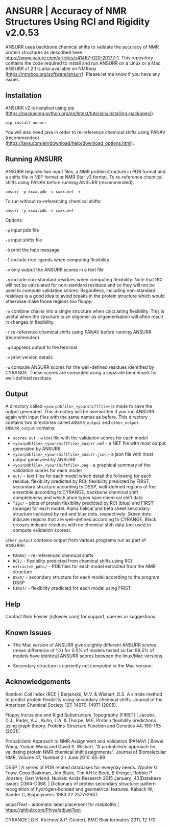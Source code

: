 
# ANSURR | Accuracy of NMR Structures Using RCI and Rigidity v2.0.53

ANSURR uses backbone chemical shifts to validate the accuracy of NMR protein structures as described here https://www.nature.com/articles/s41467-020-20177-1. This repository contains the code required to install and run ANSURR on a Linux or a Mac. ANSURR v1.2.1 is also available on NMRbox (https://nmrbox.org/software/ansurr). Please let me know if you have any issues. 

## Installation

ANSURR v2 is installed using pip (https://packaging.python.org/en/latest/tutorials/installing-packages/). 

`pip install ansurr`

You will also need java in order to re-reference chemical shifts using PANAV (recommended) (https://java.com/en/download/help/download_options.html).

## Running ANSURR

ANSURR requires two input files, a NMR protein structure in PDB format and a shifts file in NEF format or NMR Star v3 format. To re-reference chemical shifts using PANAV before running ANSURR (recommended):

`ansurr -p xxxx.pdb -s xxxx.nef -r`

To run without re-referencing chemical shifts:

`ansurr -p xxxx.pdb -s xxxx.nef`

Options:

`-p` input pdb file

`-s` input shifts file

`-h` print the help message 

`-l` include free ligands when computing flexibility.

`-m` only output the ANSURR scores in a text file

`-n` include non-standard residues when computing flexibility. Note that RCI will not be calculated for non-standard residues and so they will not be used to compute validation scores. Regardless, including non-standard residues is a good idea to avoid breaks in the protein structure which would otherwise make those regions too floppy.

`-o` combine chains into a single structure when calculating flexibility. This is useful when the structure is an oligomer as oligomerisation will often result in changes in flexibility.

`-r` re-reference chemical shifts using PANAV before running ANSURR (recommended).

`-q` suppress output to the terminal

`-v` print version details

`-w` compute ANSURR scores for the well-defined residues identified by CYRANGE. These scores are computed using a separate benchmark for well-defined residues.

## Output

A directory called `<yourpdbfile>_<yourshiftfile>` is made to save the output generated. This directory will be overwritten if you run ANSURR again with input files with the same names as before. This directory contains two directories called  `ANSURR_output` and `other_output`. `ANSURR_output` contains:  

* `scores.out` - a text file with the validation scores for each model 
* `<yourpdbfile>_<yourshiftfile>_ansurr.nef` - a NEF file with most output generated by ANSURR
* `<yourpdbfile>_<yourshiftfile>_ansurr.json` - a json file with most output generated by ANSURR
* `<yourpdbfile>_<yourshiftfile>.png` - a graphical summary of the validation scores for each model 
* `out/` - text files for each model which detail the following for each residue: flexibility predicted by RCI, flexibility predicted by FIRST, secondary structure according to DSSP, well-defined regions of the ensemble according to CYRANGE, backbone chemical shift completeness and which atom types have chemical shift data
* `figs/` - plots of protein flexibility predicted by RCI (blue) and FIRST (orange) for each model. Alpha helical and beta sheet secondary structure indicated by red and blue dots, respectively. Green dots indicate regions that are well-defined according to CYRANGE. Black crosses indicate residues with no chemical shift data (not used to compute validation scores). 

`other_output` contains output from various programs run as part of ANSURR:

* `PANAV/` - re-referenced chemical shifts
* `RCI/` - flexibility predicted from chemical shifts using RCI
* `extracted_pdbs/` - PDB files for each model extracted from the NMR structure
* `DSSP/` - secondary structure for each model according to the program DSSP
* `FIRST/` - flexibility predicted for each model using FIRST

## Help

Contact Nick Fowler (njfowler.com) for support, queries or suggestions.

## Known Issues

- The Mac version of ANSURR gives slightly different ANSURR scores (mean difference of 1.2) for 0.5% of models tested so far. 99.5% of models have identical ANSURR scores between the linux/Mac versions.

- Secondary structure is currently not computed in the Mac version.

## Acknowledgements

Random Coil Index (RCI) | Berjanskii, M.V. &amp; Wishart, D.S. A simple method to predict protein flexibility using secondary chemical shifts. Journal of the American Chemical Society 127, 14970-14971 (2005).

Floppy Inclusions and Rigid Substructure Topography (FIRST) | Jacobs, D.J., Rader, A.J., Kuhn, L.A. &amp; Thorpe, M.F. Protein flexibility predictions using graph theory. Proteins-Structure Function and Genetics 44, 150-165 (2001).

Probabilistic Approach to NMR Assignment and Validation (PANAV) | Bowei Wang, Yunjun Wang and David S. Wishart. "A probabilistic approach for validating protein NMR chemical shift assignments". Journal of Biomolecular NMR. Volume 47, Number 2 / June 2010: 85-99

DSSP | A series of PDB related databases for everyday needs. Wouter G Touw, Coos Baakman, Jon Black, Tim AH te Beek, E Krieger, Robbie P Joosten, Gert Vriend. Nucleic Acids Research 2015 January; 43(Database issue): D364-D368. | Dictionary of protein secondary structure: pattern recognition of hydrogen-bonded and geometrical features. Kabsch W, Sander C, Biopolymers. 1983 22 2577-2637.

adjustText - automatic label placement for matplotlib | https://github.com/Phlya/adjustText

CYRANGE | D.K. Kirchner &amp; P. Güntert, BMC Bioinformatics 2011, 12 170.











